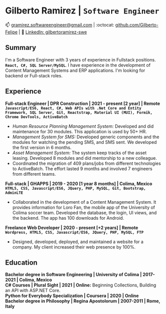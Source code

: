 # Gilberto Ramirez | `Software Engineer`

:mailbox: [gramirez.softwareengineer@gmail.com](#)    |    :octocat: [github.com/Gilberto-Felipe](https://github.com/Gilberto-Felipe)    |   :link: [LinkedIn: gilbertoramirez-swe](https://www.linkedin.com/in/gilbertoramirez-swe/)

## Summary  

I'm a Software Engineer with 3 years of experience in Fullstack positions. **`React, C#, SQL Server/MySQL`**. I have experience in the development of Content Management Systems and ERP applications. I'm looking for backend or Full-stack roles.  

## Experience  

**Full-stack Engineer | DPR Construction | 2021 - present [2 year] | Remote**  
**`Javascript/ES6, React, C#, Web APIs with .Net Core and Entity Framework, SQL Server, Git, Reactstrap, Material UI (MUI), Formik, Chrome DevTools, ActiveBatch`** 
- *Human Resource Planning Management System:* Developed and did maintenance for 30 modules. This application is used by 50+ HR.
- *Management System for SMS:* Developed generic components and the modules for watching the pending SMS, and SMS sent. We developed the first version in 6 months.
- *Asset Management System:* The system keep tracks of the asset leasing. Developed 8 modules and did mentorship to a new colleague. 
- Coordinated the migration of 409 plans/jobs from different technologies to ActiveBatch. The effort lasted 9 months and involved 7 engineers from different teams. 

**Full-stack | GHAPPS | 2019 - 2020 [1 year 8 months] | Colima, Mexico**  
**`HTML5, CSS, Javascript/ES6, JQuery, PHP, MySQL, Git, Bootstrap, AdminLTE`**
- Collaborated in the development of a Content Management System. It provides information for Loro Fan, the mobile app of the University of Colima soccer team. Developed the database, the login, UI views, and the backend. The app has 100 downloads for Android.   

**Freelance Web Developer | 2020 - present [+2 years] | Remote**  
**`Wordpress, HTML5, CSS, Javascript/ES6, JQuery, PHP, MySQL, FTP`**
- Designed, developed, deployed, and maintained a website for a company. My client increased their web presence by 100%.  

## Education  
**Bachelor degree in Software Engineering | University of Colima | 2017-2021 | Colima, Mexico**  
**C# Courses | Plural Sight | 2021 | Online:** Beginning Collections, Building an API with ASP.NET Core.  
**Python for Everybody Specialization | Coursera | 2020 | Online**  
**Bachelor degree in Philosophy | Regina Apostolorum | 2007-2011 | Rome, Italy**  